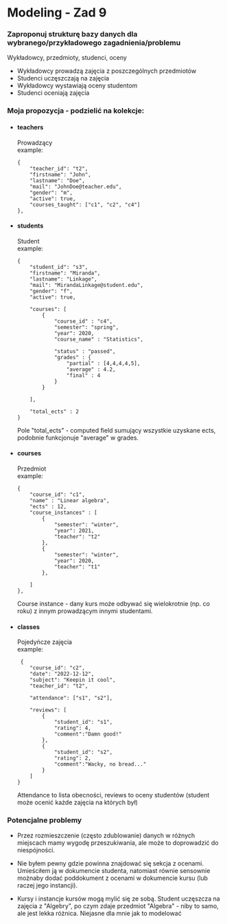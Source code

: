 # Modeling - Zad 9 

### Zaproponuj strukturę bazy danych dla wybranego/przykładowego zagadnienia/problemu

Wykładowcy, przedmioty, studenci, oceny
- Wykładowcy prowadzą zajęcia z poszczególnych przedmiotów
- Studenci uczęszczają na zajęcia
- Wykładowcy wystawiają oceny studentom
- Studenci oceniają zajęcia

### Moja propozycja - podzielić na kolekcje:
- #### teachers
    Prowadzący <br>
    example:
    ```
    {
        "teacher_id": "t2",
        "firstname": "John",
        "lastname": "Doe",
        "mail": "JohnDoe@teacher.edu",
        "gender": "m",
        "active": true,
        "courses_taught": ["c1", "c2", "c4"]
    },
    ```

- #### students
    Student <br>
    example:
    ```
    {
        "student_id": "s3",
        "firstname": "Miranda",
        "lastname": "Linkage",
        "mail": "MirandaLinkage@student.edu",
        "gender": "f",
        "active": true,
        
        "courses": [
            {
                "course_id" : "c4",
                "semester": "spring",
                "year": 2020,
                "course_name" : "Statistics",
                
                "status" : "passed",
                "grades" : {
                    "partial" : [4,4,4,4,5],
                    "average" : 4.2,
                    "final" : 4
                }
            }
                
        ],
        
        "total_ects" : 2
    }
    ```
    Pole "total_ects" - computed field sumujący wszystkie uzyskane ects, podobnie funkcjonuje "average" w grades.

- #### courses
    Przedmiot <br>
    example:
    ```
    {
        "course_id": "c1",
        "name" : "Linear algebra",
        "ects" : 12,
        "course_instances" : [
            {
                "semester": "winter",
                "year": 2021,
                "teacher": "t2"
            },
            {
                "semester": "winter",
                "year": 2020,
                "teacher": "t1"
            },
            
        ]
    },
    ```
    Course instance - dany kurs może odbywać się wielokrotnie (np. co roku) z innym prowadzącym innymi studentami.
- #### classes
    Pojedyńcze zajęcia <br>
    example:
    ```
     {
        "course_id": "c2",
        "date": "2022-12-12",
        "subject": "Keepin it cool",
        "teacher_id": "t2",
        
        "attendance": ["s1", "s2"],
        
        "reviews": [
            {
                "student_id": "s1",
                "rating": 4,
                "comment":"Damn good!"
            },
            {
                "student_id": "s2",
                "rating": 2,
                "comment":"Wacky, no bread..."
            }
        ]
    }
    ```
    Attendance to lista obecności, reviews to oceny studentów (student może ocenić każde zajęcia na których był)

### Potencjalne problemy 
- Przez rozmieszczenie (często zdublowanie) danych w różnych miejscach mamy wygodę przeszukiwania, ale może to doprowadzić do niespójności.

- Nie byłem pewny gdzie powinna znajdować się sekcja z ocenami. Umieściłem ją w dokumencie studenta, natomiast równie sensownie możnaby dodać poddokument z ocenami w dokumencie kursu (lub raczej jego instancji).

- Kursy i instancje kursów mogą mylić się ze sobą. Student uczęszcza na zajęcia z "Algebry", po czym zdaje przedmiot "Algebra" - niby to samo, ale jest lekka różnica. Niejasne dla mnie jak to modelować